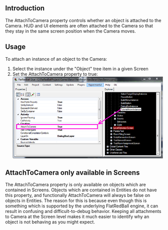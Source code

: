 ## Introduction

The AttachToCamera property controls whether an object is attached to the Camera. HUD and UI elements are often attached to the Camera so that they stay in the same screen position when the Camera moves.

## Usage

To attach an instance of an object to the Camera:

1.  Select the instance under the "Object" tree item in a given Screen
2.  Set the AttachToCamera property to true:![AttachToCamera.PNG](/media/migrated_media-AttachToCamera.PNG)

## AttachToCamera only available in Screens

The AttachToCamera property is only available on objects which are contained in Screens. Objects which are contained in Entities do not have this property, and functionally AttachToCamera will always be false on objects in Entities. The reason for this is because even though this is something which is supported by the underlying FlatRedBall engine, it can result in confusing and difficult-to-debug behavior. Keeping all attachments to Camera at the Screen level makes it much easier to identify why an object is not behaving as you might expect.
